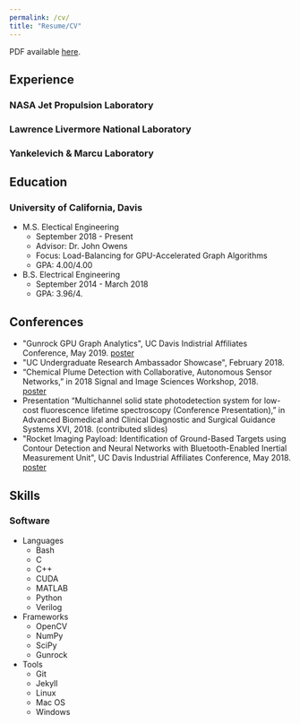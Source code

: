 ```yaml
---
permalink: /cv/
title: "Resume/CV"
---
```


PDF available [here](http://jdwapman.github.io/jdwapman/assets/resume.pdf).

## Experience
### NASA Jet Propulsion Laboratory
### Lawrence Livermore National Laboratory
### Yankelevich & Marcu Laboratory

## Education
### University of California, Davis
* M.S. Electical Engineering
  * September 2018 - Present
  * Advisor: Dr. John Owens
  * Focus: Load-Balancing for GPU-Accelerated Graph Algorithms
  * GPA: 4.00/4.00
* B.S. Electrical Engineering
  * September 2014 - March 2018
  * GPA: 3.96/4.

## Conferences
* "Gunrock GPU Graph Analytics", UC Davis Indistrial Affiliates Conference, May 2019.
[poster](http://jdwapman.github.io/jdwapman/assets/posters/ia2019.pdf)
* "UC Undergraduate Research Ambassador Showcase", February 2018.
* “Chemical Plume Detection with Collaborative, Autonomous Sensor Networks,” in 2018 Signal and Image Sciences Workshop, 2018.  
[poster](http://jdwapman.github.io/jdwapman/assets/posters/casis2018.pdf)
* Presentation “Multichannel solid state photodetection system for low-cost fluorescence lifetime spectroscopy (Conference Presentation),” in Advanced Biomedical and Clinical Diagnostic and Surgical Guidance Systems XVI, 2018. (contributed slides)
* "Rocket Imaging Payload: Identification of Ground-Based Targets using Contour Detection and Neural Networks with Bluetooth-Enabled Inertial Measurement Unit", UC Davis Industrial Affiliates Conference, May 2018.  
[poster](http://jdwapman.github.io/jdwapman/assets/posters/ia2018.pdf)


## Skills
### Software
* Languages
  * Bash
  * C
  * C++
  * CUDA
  * MATLAB
  * Python
  * Verilog
* Frameworks
  * OpenCV
  * NumPy
  * SciPy
  * Gunrock
* Tools
  * Git
  * Jekyll
  * Linux
  * Mac OS
  * Windows


